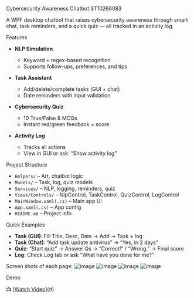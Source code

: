 Cybersecurity Awareness Chatbot ST10266083

A WPF desktop chatbot that raises cybersecurity awareness through smart chat, task reminders, and a quick quiz — all tracked in an activity log.

Features

- **NLP Simulation**  
  - Keyword + regex-based recognition  
  - Supports follow-ups, preferences, and tips

- **Task Assistant**  
  - Add/delete/complete tasks (GUI + chat)  
  - Date reminders with input validation

- **Cybersecurity Quiz**  
  - 10 True/False & MCQs  
  - Instant red/green feedback + score

- **Activity Log**  
  - Tracks all actions  
  - View in GUI or ask: “Show activity log”

Project Structure

- `Helpers/` – Art, chatbot logic  
- `Models/` – Task, log, quiz models  
- `Services/` – NLP, logging, reminders, quiz  
- `Views/Controls/` – NlpControl, TaskControl, QuizControl, LogControl  
- `MainWindow.xaml(.cs)` – Main app UI  
- `App.xaml(.cs)` – App config  
- `README.md` – Project info

Quick Examples
- **Task (GUI)**: Fill Title, Desc, Date → Add → Task + log  
- **Task (Chat)**: “Add task update antivirus” → “Yes, in 2 days”  
- **Quiz**: “Start quiz” → Answer Qs → “Correct!” / “Wrong.” → Final score  
- **Log**: Check Log tab or ask “What have you done for me?”
  
Screen shots of each page:
![image](https://github.com/user-attachments/assets/ad1b0724-6306-4e48-90fa-072cec9a27c4)
![image](https://github.com/user-attachments/assets/a10ff33d-532d-4b7f-83ab-89768ddc87aa)
![image](https://github.com/user-attachments/assets/522e6e3b-d930-43f6-bd64-f48aa4ec2d27)
![image](https://github.com/user-attachments/assets/8a076b1c-b652-4007-8987-fb22849e904b)




Demo

📺 [[Watch Video](https://youtu.be/--7G9RVZE8Y)](#) 
